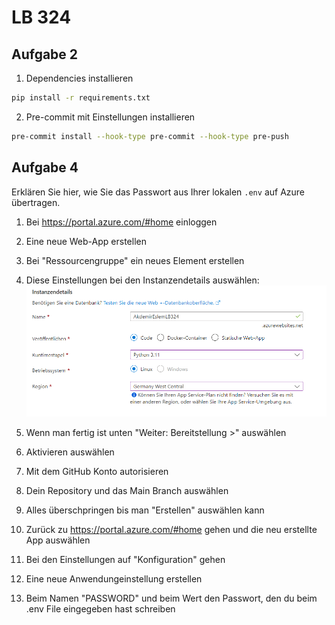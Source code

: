 # LB 324

## Aufgabe 2

1. Dependencies installieren

```bash
pip install -r requirements.txt
```

2. Pre-commit mit Einstellungen installieren

```bash
pre-commit install --hook-type pre-commit --hook-type pre-push
```

## Aufgabe 4
Erklären Sie hier, wie Sie das Passwort aus Ihrer lokalen `.env` auf Azure übertragen.

1. Bei https://portal.azure.com/#home einloggen
   
2. Eine neue Web-App erstellen
   
3. Bei "Ressourcengruppe" ein neues Element erstellen
   
4. Diese Einstellungen bei den Instanzendetails auswählen:
   ![Alt text](image.png)
   
5. Wenn man fertig ist unten "Weiter: Bereitstellung >" auswählen

6. Aktivieren auswählen
   
7. Mit dem GitHub Konto autorisieren

8. Dein Repository und das Main Branch auswählen
   
9. Alles überschpringen bis man "Erstellen" auswählen kann
    
10. Zurück zu https://portal.azure.com/#home gehen und die neu erstellte App auswählen
11. Bei den Einstellungen auf "Konfiguration" gehen
12. Eine neue Anwendungeinstellung erstellen
13. Beim Namen "PASSWORD" und beim Wert den Passwort, den du beim .env File eingegeben hast schreiben